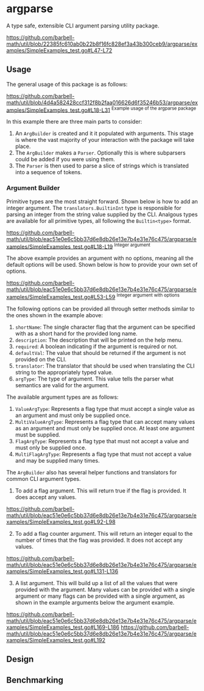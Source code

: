 # argparse

A type safe, extensible CLI argument parsing utility package.

https://github.com/barbell-math/util/blob/22385fc610ab0b22b8f16fc828ef3a43b300ceb9/argparse/examples/SimpleExamples_test.go#L47-L72

## Usage

The general usage of this package is as follows:

https://github.com/barbell-math/util/blob/4d4a582428ccf312f8b2faa016626d6f35246b53/argparse/examples/SimpleExamples_test.go#L18-L31
<sup>Example usage of the argparse package</sup>

In this example there are three main parts to consider:

1. An `ArgBuilder` is created and it it populated with arguments. This stage is
where the vast majority of your interaction with the package will take place.
1. The `ArgBuilder` makes a `Parser`. Optionally this is where subparsers could
be added if you were using them.
1. The `Parser` is then used to parse a slice of strings which is translated
into a sequence of tokens.

### Argument Builder

Primitive types are the most straight forward. Shown below is how to add an
integer argument. The `translators.BuiltinInt` type is responsible for parsing
an integer from the string value supplied by the CLI. Analgous types are
available for all primitive types, all following the `Builtin<type>` format.

https://github.com/barbell-math/util/blob/eac51e0e6c5bb37d6e8db26e13e7b4e31e76c475/argparse/examples/SimpleExamples_test.go#L18-L19
<sup>Integer argument</sup>

The above example provides an argument with no options, meaning all the default
options will be used. Shown below is how to provide your own set of options.

https://github.com/barbell-math/util/blob/eac51e0e6c5bb37d6e8db26e13e7b4e31e76c475/argparse/examples/SimpleExamples_test.go#L53-L59
<sup>Integer argument with options</sup>

The following options can be provided all through setter methods similar to the
ones shown in the example above:

1. `shortName`: The single character flag that the argument can be specified
with as a short hand for the provided long name.
1. `description`: The description that will be printed on the help menu.
1. `required`: A boolean indicating if the argument is required or not.
1. `defaultVal`: The value that should be returned if the argument is not
provided on the CLI.
1. `translator`: The translator that should be used when translating the CLI
string to the appropriately typed value.
1. `argType`: The type of argument. This value tells the parser what semantics
are valid for the argument.

The available argument types are as follows:

1. `ValueArgType`: Represents a flag type that must accept a single value as an
argument and must only be supplied once.
1. `MultiValueArgType`: Represents a flag type that can accept many values as an
argument and must only be supplied once. At least one argument must be supplied.
1. `FlagArgType`: Represents a flag type that must not accept a value and must
only be supplied once.
1. `MultiFlagArgType`: Represents a flag type that must not accept a value and
may be supplied many times.

The `ArgBuilder` also has several helper functions and translators for common
CLI argument types.

1. To add a flag argument. This will return true if the flag is provided. It
does accept any values.

https://github.com/barbell-math/util/blob/eac51e0e6c5bb37d6e8db26e13e7b4e31e76c475/argparse/examples/SimpleExamples_test.go#L92-L98

2. To add a flag counter argument. This will return an integer equal to the
number of times that the flag was provided. It does not accept any values.

https://github.com/barbell-math/util/blob/eac51e0e6c5bb37d6e8db26e13e7b4e31e76c475/argparse/examples/SimpleExamples_test.go#L131-L136

3. A list argument. This will build up a list of all the values that were
provided with the argument. Many values can be provided with a single argument
or many flags can be provided with a single argument, as shown in the example
arguments below the argument example.

https://github.com/barbell-math/util/blob/eac51e0e6c5bb37d6e8db26e13e7b4e31e76c475/argparse/examples/SimpleExamples_test.go#L169-L186
https://github.com/barbell-math/util/blob/eac51e0e6c5bb37d6e8db26e13e7b4e31e76c475/argparse/examples/SimpleExamples_test.go#L192

## Design

## Benchmarking
